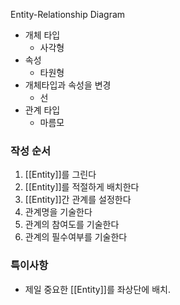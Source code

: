Entity-Relationship Diagram

- 개체 타입
	- 사각형
- 속성
	- 타원형
- 개체타입과 속성을 변경
	- 선
- 관계 타입
	- 마름모

### 작성 순서
1. [[Entity]]를 그린다
2. [[Entity]]를 적절하게 배치한다
3. [[Entity]]간 관계를 설정한다
4. 관계명을 기술한다
5. 관계의 참여도를 기술한다
6. 관계의 필수여부를 기술한다

### 특이사항
- 제일 중요한 [[Entity]]를 좌상단에 배치. 